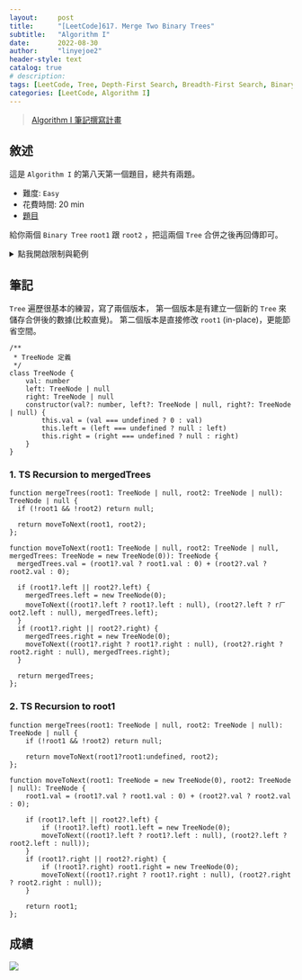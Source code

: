 ```yaml
---
layout:     post
title:      "[LeetCode]617. Merge Two Binary Trees"
subtitle:   "Algorithm I"
date:       2022-08-30
author:     "linyejoe2"
header-style: text
catalog: true
# description: 
tags: [LeetCode, Tree, Depth-First Search, Breadth-First Search, Binary Tree, Recursion]
categories: [LeetCode, Algorithm I]
---
```


>[Algorithm I 筆記撰寫計畫](/2022/06/14/leetcode/Algorithm/Algorithm%20I/Starting-write-Algorithm-I-Note/)

## 敘述

這是 `Algorithm I` 的第八天第一個題目，總共有兩題。

+ 難度: `Easy`
+ 花費時間: 20 min
+ [題目](https://leetcode.com/problems/merge-two-binary-trees/)

給你兩個 `Binary Tree` `root1` 跟 `root2` ，把這兩個 `Tree` 合併之後再回傳即可。

<!--more-->

<details><summary>點我開啟限制與範例</summary>
    <pre>

**限制:**

+ `m == grid.length`
+ `n == grid[i].length`
+ `1 <= m, n <= 50`
+ `grid[i][j]` is either `0` or `1`.

**Example 1:**

![example-1-jpg](https://assets.leetcode.com/uploads/2021/02/05/merge.jpg)

```=
Input: root1 = [1,3,2,5], root2 = [2,1,3,null,4,null,7]
Output: [3,4,5,5,4,null,7]
```

**Example 2:**

```=
Input: root1 = [1], root2 = [1,2]
Output: [2,2]
```

</pre></details>

## 筆記

`Tree` 遍歷很基本的練習，寫了兩個版本，
第一個版本是有建立一個新的 `Tree` 來儲存合併後的數據(比較直覺)。
第二個版本是直接修改 `root1` (in-place)，更能節省空間。

```TS=
/**
 * TreeNode 定義
 */
class TreeNode {
    val: number
    left: TreeNode | null
    right: TreeNode | null
    constructor(val?: number, left?: TreeNode | null, right?: TreeNode | null) {
        this.val = (val === undefined ? 0 : val)
        this.left = (left === undefined ? null : left)
        this.right = (right === undefined ? null : right)
    }
}
```

### 1. TS Recursion to mergedTrees

```TS=
function mergeTrees(root1: TreeNode | null, root2: TreeNode | null): TreeNode | null {
  if (!root1 && !root2) return null;

  return moveToNext(root1, root2);
};

function moveToNext(root1: TreeNode | null, root2: TreeNode | null, mergedTrees: TreeNode = new TreeNode(0)): TreeNode {
  mergedTrees.val = (root1?.val ? root1.val : 0) + (root2?.val ? root2.val : 0);

  if (root1?.left || root2?.left) {
    mergedTrees.left = new TreeNode(0);
    moveToNext((root1?.left ? root1?.left : null), (root2?.left ? rㄏoot2.left : null), mergedTrees.left);
  }
  if (root1?.right || root2?.right) {
    mergedTrees.right = new TreeNode(0);
    moveToNext((root1?.right ? root1?.right : null), (root2?.right ? root2.right : null), mergedTrees.right);
  }

  return mergedTrees;
};
```

### 2. TS Recursion to root1

```TS=
function mergeTrees(root1: TreeNode | null, root2: TreeNode | null): TreeNode | null {
    if (!root1 && !root2) return null;

    return moveToNext(root1?root1:undefined, root2);
};

function moveToNext(root1: TreeNode = new TreeNode(0), root2: TreeNode | null): TreeNode {
    root1.val = (root1?.val ? root1.val : 0) + (root2?.val ? root2.val : 0);

    if (root1?.left || root2?.left) {
        if (!root1?.left) root1.left = new TreeNode(0);
        moveToNext((root1?.left ? root1?.left : null), (root2?.left ? root2.left : null));
    }
    if (root1?.right || root2?.right) {
        if (!root1?.right) root1.right = new TreeNode(0);
        moveToNext((root1?.right ? root1?.right : null), (root2?.right ? root2.right : null));
    }

    return root1;
};
```

## 成績

![](https://i.imgur.com/kxv7HLR.png)

<details style='display:none;'><summary>點我開啟舊寫法/失敗寫法</summary>
<pre>

</pre></details>

<!-- ##### 參考資料 -->